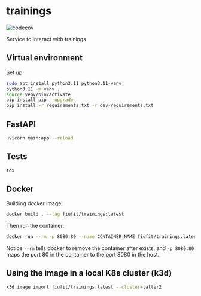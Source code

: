 # trainings

[![codecov](https://codecov.io/gh/Taller-2-FIUBA/trainings/branch/main/graph/badge.svg?token=WQwxO53hR1)](https://codecov.io/gh/Taller-2-FIUBA/trainings)

Service to interact with trainings

## Virtual environment

Set up:

```bash
sudo apt install python3.11 python3.11-venv
python3.11 -m venv .
source venv/bin/activate
pip install pip --upgrade
pip install -r requirements.txt -r dev-requirements.txt
```

## FastAPI

```bash
uvicorn main:app --reload
```

## Tests

```bash
tox
```

## Docker

Building docker image:

```bash
docker build . --tag fiufit/trainings:latest
```

Then run the container:

```bash
docker run --rm -p 8080:80 --name CONTAINER_NAME fiufit/trainings:latest
```

Notice `--rm` tells docker to remove the container after exists, and
`-p 8080:80` maps the port 80 in the container to the port 8080 in the host.

## Using the image in a local K8s cluster (k3d)

```bash
k3d image import fiufit/trainings:latest --cluster=taller2
```
